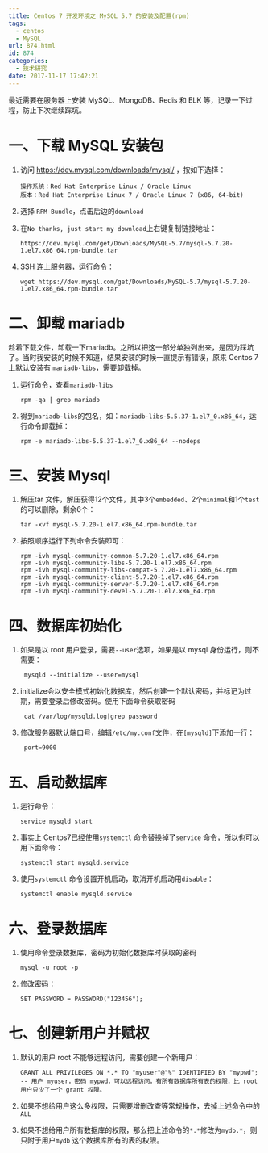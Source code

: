 ```yaml
---
title: Centos 7 开发环境之 MySQL 5.7 的安装及配置(rpm)
tags:
  - centos
  - MySQL
url: 874.html
id: 874
categories:
  - 技术研究
date: 2017-11-17 17:42:21
---
```


最近需要在服务器上安装 MySQL、MongoDB、Redis 和 ELK 等，记录一下过程，防止下次继续踩坑。

一、下载 MySQL 安装包
==============

1.  访问 https://dev.mysql.com/downloads/mysql/ ，按如下选择：

        操作系统：Red Hat Enterprise Linux / Oracle Linux
        版本：Red Hat Enterprise Linux 7 / Oracle Linux 7 (x86, 64-bit)

2.  选择 `RPM Bundle`，点击后边的`download`
    
3.  在`No thanks, just start my download`上右键复制链接地址：

        https://dev.mysql.com/get/Downloads/MySQL-5.7/mysql-5.7.20-1.el7.x86_64.rpm-bundle.tar

4.  SSH 连上服务器，运行命令：

        wget https://dev.mysql.com/get/Downloads/MySQL-5.7/mysql-5.7.20-1.el7.x86_64.rpm-bundle.tar

二、卸载 mariadb
============

趁着下载文件，卸载一下mariadb。之所以把这一部分单独列出来，是因为踩坑了。当时我安装的时候不知道，结果安装的时候一直提示有错误，原来 Centos 7 上默认安装有 `mariadb-libs`，需要卸载掉。

1.  运行命令，查看`mariadb-libs`

        rpm -qa | grep mariadb
        
2.  得到`mariadb-libs`的包名，如：`mariadb-libs-5.5.37-1.el7_0.x86_64`，运行命令卸载掉：

        rpm -e mariadb-libs-5.5.37-1.el7_0.x86_64 --nodeps

三、安装 Mysql
==========

1.  解压tar 文件，解压获得12个文件，其中3个`embedded`、2个`minimal`和1个`test`的可以删除，剩余6个：

        tar -xvf mysql-5.7.20-1.el7.x86_64.rpm-bundle.tar
        
2.  按照顺序运行下列命令安装即可：

        rpm -ivh mysql-community-common-5.7.20-1.el7.x86_64.rpm
        rpm -ivh mysql-community-libs-5.7.20-1.el7.x86_64.rpm
        rpm -ivh mysql-community-libs-compat-5.7.20-1.el7.x86_64.rpm
        rpm -ivh mysql-community-client-5.7.20-1.el7.x86_64.rpm
        rpm -ivh mysql-community-server-5.7.20-1.el7.x86_64.rpm
        rpm -ivh mysql-community-devel-5.7.20-1.el7.x86_64.rpm

四、数据库初始化
========

1. 如果是以 root 用户登录，需要`--user`选项，如果是以 mysql 身份运行，则不需要：

        mysqld --initialize --user=mysql
        
2. initialize会以安全模式初始化数据库，然后创建一个默认密码，并标记为过期，需要登录后修改密码。使用下面命令获取密码

        cat /var/log/mysqld.log|grep password
        
3. 修改服务器默认端口号，编辑`/etc/my.conf`文件，在`[mysqld]`下添加一行：

        port=9000

五、启动数据库
=======

1.  运行命令：

        service mysqld start
    
2.  事实上 Centos7已经使用`systemctl` 命令替换掉了`service` 命令，所以也可以用下面命令：

        systemctl start mysqld.service
        
3.  使用`systemctl` 命令设置开机启动，取消开机启动用`disable`：

        systemctl enable mysqld.service

六、登录数据库
=======

1.  使用命令登录数据库，密码为初始化数据库时获取的密码

        mysql -u root -p
        
2.  修改密码：

        SET PASSWORD = PASSWORD("123456");

七、创建新用户并赋权
==========

1.  默认的用户 root 不能够远程访问，需要创建一个新用户：

        GRANT ALL PRIVILEGES ON *.* TO "myuser"@"%" IDENTIFIED BY "mypwd";
        -- 用户 myuser，密码 mypwd，可以远程访问，有所有数据库所有表的权限，比 root 用户只少了一个 grant 权限。
    
2.  如果不想给用户这么多权限，只需要增删改查等常规操作，去掉上述命令中的`ALL`
    
3.  如果不想给用户所有数据库的权限，那么把上述命令的`*.*`修改为`mydb.*`，则只附于用户`mydb` 这个数据库所有的表的权限。
